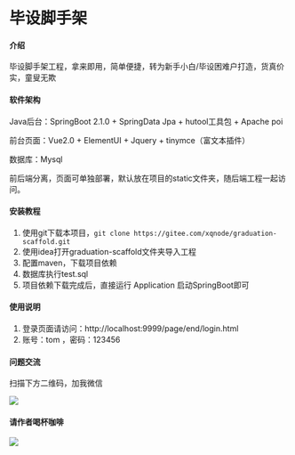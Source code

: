 # 毕设脚手架

#### 介绍
毕设脚手架工程，拿来即用，简单便捷，转为新手小白/毕设困难户打造，货真价实，童叟无欺

#### 软件架构
Java后台：SpringBoot 2.1.0 + SpringData Jpa + hutool工具包 + Apache poi

前台页面：Vue2.0 + ElementUI + Jquery + tinymce（富文本插件）

数据库：Mysql

前后端分离，页面可单独部署，默认放在项目的static文件夹，随后端工程一起访问。


#### 安装教程

1. 使用git下载本项目，`git clone https://gitee.com/xqnode/graduation-scaffold.git`
2. 使用idea打开graduation-scaffold文件夹导入工程
2. 配置maven，下载项目依赖
3. 数据库执行test.sql
4. 项目依赖下载完成后，直接运行 Application 启动SpringBoot即可

#### 使用说明

1. 登录页面请访问：http://localhost:9999/page/end/login.html
2. 账号：tom ，密码：123456

#### 问题交流
扫描下方二维码，加我微信

![](https://img-blog.csdnimg.cn/20201030174103759.jpg#pic_center)

#### 请作者喝杯咖啡

![](https://img-blog.csdnimg.cn/2021032107143511.jpg)
